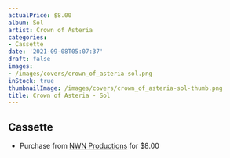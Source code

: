 ```yaml
---
actualPrice: $8.00
album: Sol
artist: Crown of Asteria
categories:
- Cassette
date: '2021-09-08T05:07:37'
draft: false
images:
- /images/covers/crown_of_asteria-sol.png
inStock: true
thumbnailImage: /images/covers/crown_of_asteria-sol-thumb.png
title: Crown of Asteria - Sol
---
```


## Cassette
* Purchase from [NWN Productions](http://shop.nwnprod.com/index.php?route=product/product&path=73&product_id=17369&sort=pd.name&order=ASC) for $8.00
